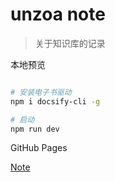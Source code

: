 # unzoa note

> 关于知识库的记录

本地预览

```bash

# 安装电子书驱动
npm i docsify-cli -g

# 启动
npm run dev


```

GitHub Pages

[Note](https://unzoa.github.io/Note/)
